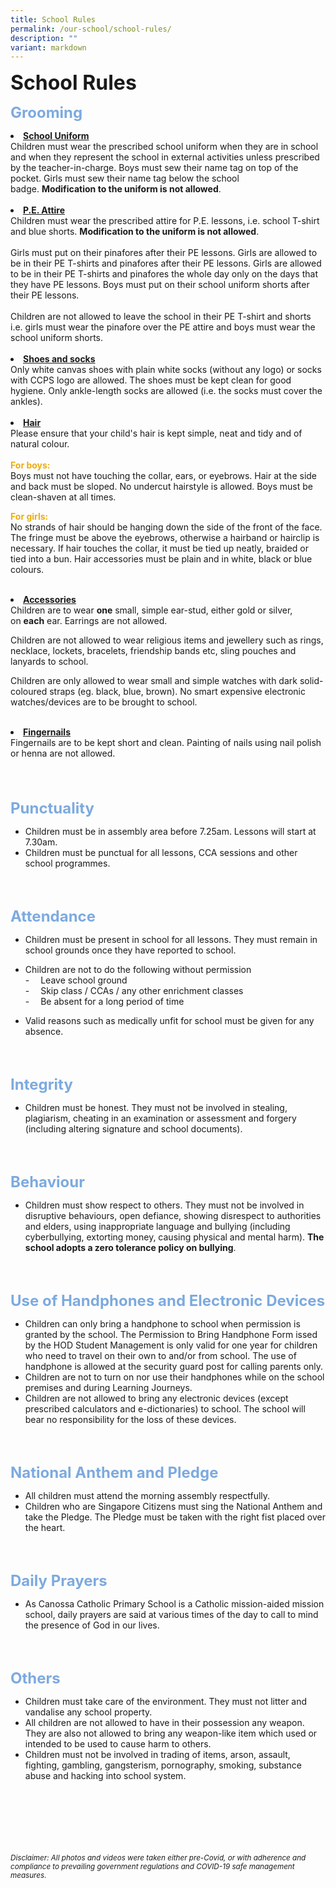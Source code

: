 ```yaml
---
title: School Rules
permalink: /our-school/school-rules/
description: ""
variant: markdown
---
```

<b><font size="6">School Rules</font></b>

<b><font size="5" color="#7daadf">Grooming</font></b>

<li><b><u>School Uniform</u></b></li>
Children must wear the prescribed school uniform when they are in school and when they represent the school in external activities unless prescribed by the teacher-in-charge. Boys must sew their name tag on top of the pocket. Girls must sew their name tag below the school badge.&nbsp;<b>Modification to the uniform is not allowed</b>.
<br><br>
<li><b><u>P.E. Attire</u></b></li>
Children must wear the prescribed attire for P.E. lessons, i.e. school T-shirt and blue shorts.&nbsp;<b>Modification to the uniform is not allowed</b>.
<br><br>
Girls must put on their pinafores after their PE lessons. Girls are allowed to be in their PE T-shirts and pinafores after their PE lessons. Girls are allowed to be in their PE T-shirts and pinafores the whole day only on the days that they have PE lessons. Boys must put on their school uniform shorts after their PE lessons.
<br><br> 
Children are not allowed to leave the school in their PE T-shirt and shorts i.e. girls must wear the pinafore over the PE attire and boys must wear the school uniform shorts.
<br>
<br>
<li><b><u>Shoes and socks</u></b></li>
Only white canvas shoes with plain white socks (without any logo) or socks with CCPS logo are allowed. The shoes must be kept clean for good hygiene. Only ankle-length socks are allowed (i.e. the socks must cover the ankles).
<br>
<br>
<li><b><u>Hair</u></b></li> 
Please ensure that your child's hair is kept simple, neat and tidy and of natural colour.
<br><br>
<b><font color="#eeac0d">For boys:</font></b><br>
Boys must not have touching the collar, ears, or eyebrows. Hair at the side and back must be sloped. No undercut hairstyle is allowed. Boys must be clean-shaven at all times.

<b><font color="#eeac0d">For girls:</font></b><br>
No strands of hair should be hanging down the side of the front of the face. The fringe must be above the eyebrows, otherwise a hairband or hairclip is necessary. If hair touches the collar, it must be tied up neatly, braided or tied into a bun. Hair accessories must be plain and in white, black or blue colours.
<br>
<br>
<li><b><u>Accessories</u></b></li> 
Children are to wear&nbsp;<b>one</b> small, simple ear-stud, either gold or silver, on&nbsp;<b>each</b>&nbsp;ear. Earrings are not allowed.  

Children are not allowed to wear religious items and jewellery such as rings, necklace, lockets, bracelets, friendship bands etc, sling pouches and lanyards to school.  

Children are only allowed to wear small and simple watches with dark solid-coloured straps (eg. black, blue, brown). No smart expensive electronic watches/devices are to be brought to school.
<br>
<br>
<li><b><u>Fingernails</u></b></li>
Fingernails are to be kept short and clean. Painting of nails using nail polish or henna are not allowed.
<br>
<br>
<br>
<br>

<b><font size="5" color="#7daadf">Punctuality</font></b>
*   Children must be in assembly area before 7.25am. Lessons will start at 7.30am.
*   Children must be punctual for all lessons, CCA sessions and other school programmes.
<br>
<br>

<b><font size="5" color="#7daadf">Attendance</font></b>
*   Children must be present in school for all lessons. They must remain in school grounds once they have reported to school.
*   Children are not to do the following without permission
<br>-  Leave school ground
<br>-  Skip class / CCAs / any other enrichment classes
<br>-  Be absent for a long period of time

* Valid reasons such as medically unfit for school must be given for any absence.
<br>
<br>

<b><font size="5" color="#7daadf">Integrity</font></b>
*   Children must be honest. They must not be involved in stealing, plagiarism, cheating in an examination or assessment and forgery (including altering signature and school documents).
<br>
<br>

<b><font size="5" color="#7daadf">Behaviour</font></b>
*   Children must show respect to others. They must not be involved in disruptive behaviours, open defiance, showing disrespect to authorities and elders, using inappropriate language and bullying (including cyberbullying, extorting money, causing physical and mental harm). **The school adopts a zero tolerance policy on bullying**.
<br>
<br>

<b><font size="5" color="#7daadf">Use of Handphones and Electronic Devices</font></b>
*   Children can only bring a handphone to school when permission is granted by the school. The Permission to Bring Handphone Form issed by the HOD Student Management is only valid for one year for children who need to travel on their own to and/or from school. The use of handphone is allowed at the security guard post for calling parents only.
*   Children are not to turn on nor use their handphones while on the school premises and during Learning Journeys.
*   Children are not allowed to bring any electronic devices (except prescribed calculators and e-dictionaries) to school. The school will bear no responsibility for the loss of these devices.
<br>
<br>

<b><font size="5" color="#7daadf">National Anthem and Pledge</font></b>
*   All children must attend the morning assembly respectfully.
*   Children who are Singapore Citizens must sing the National Anthem and take the Pledge. The Pledge must be taken with the right fist placed over the heart.
<br>
<br>

<b><font size="5" color="#7daadf">Daily Prayers</font></b>
*   As Canossa Catholic Primary School is a Catholic mission-aided mission school, daily prayers are said at various times of the day to call to mind the presence of God in our lives.
<br>
<br>

<b><font size="5" color="#7daadf">Others</font></b>
*   Children must take care of the environment. They must not litter and vandalise any school property.
*   All children are not allowed to have in their possession any weapon. They are also not allowed to bring any weapon-like item which used or intended to be used to cause harm to others.
*   Children must not be involved in trading of items, arson, assault, fighting, gambling, gangsterism, pornography, smoking, substance abuse and hacking into school system.


<br><br><br><br><br><br>
<sup>_Disclaimer: All photos and videos were taken either pre-Covid, or with adherence and compliance to prevailing government regulations and COVID-19 safe management measures._</sup>